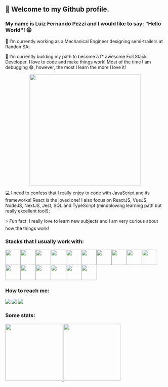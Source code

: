 ## 👋 Welcome to my Github profile.
### My name is Luiz Fernando Pezzi and I would like to say: "Hello World"! :grin:

🔭 I’m currently working as a Mechanical Engineer designing semi-trailers at Randon SA;

🌱 I’m currently building my path to become a f* awesome Full Stack Developer. I love to code and make things work! Most of the time I am debugging :grin:, however, the most I learn the more I love it!

<p align="center">
  <img src="https://super.abril.com.br/wp-content/uploads/2016/09/super_imggato_digitando_0.gif" width="350">
</p>

:computer: I need to confess that I really enjoy to code with JavaScript and its frameworks! React is the loved one! I also focus on ReactJS, VueJS, NodeJS, NextJS, Jest, SQL and TypeScript (mindblowing learning path but really excellent tool!);

⚡ Fun fact: I really love to learn new subjects and I am very curious about how the things work!

### Stacks that I usually work with:

<img src="https://cdn.jsdelivr.net/gh/devicons/devicon/icons/bootstrap/bootstrap-original.svg" style="height: 48px; widht: 48px"/><img src="https://cdn.jsdelivr.net/gh/devicons/devicon/icons/git/git-original.svg" style="height: 48px; widht: 48px"/><img src="https://cdn.jsdelivr.net/gh/devicons/devicon/icons/html5/html5-original.svg" style="height: 48px; widht: 48px"/><img src="https://cdn.jsdelivr.net/gh/devicons/devicon/icons/javascript/javascript-original.svg" style="height: 48px; widht: 48px"/><img src="https://cdn.jsdelivr.net/gh/devicons/devicon/icons/jest/jest-plain.svg" style="height: 48px; widht: 48px"/><img src="https://cdn.jsdelivr.net/gh/devicons/devicon/icons/jquery/jquery-original.svg" style="height: 48px; widht: 48px"/><img src="https://cdn.jsdelivr.net/gh/devicons/devicon/icons/jupyter/jupyter-original.svg" style="height: 48px; widht: 48px"/><img src="https://cdn.jsdelivr.net/gh/devicons/devicon/icons/nodejs/nodejs-original.svg" style="height: 48px; widht: 48px"/><img src="https://cdn.jsdelivr.net/gh/devicons/devicon/icons/numpy/numpy-original.svg" style="height: 48px; widht: 48px"/><img src="https://cdn.jsdelivr.net/gh/devicons/devicon/icons/pandas/pandas-original.svg" style="height: 48px; widht: 48px"/><img src="https://cdn.jsdelivr.net/gh/devicons/devicon/icons/python/python-original.svg" style="height: 48px; widht: 48px"/><img src="https://cdn.jsdelivr.net/gh/devicons/devicon/icons/react/react-original.svg" style="height: 48px; widht: 48px"/><img src="https://cdn.jsdelivr.net/gh/devicons/devicon/icons/sass/sass-original.svg" style="height: 48px; widht: 48px"/><img src="https://cdn.jsdelivr.net/gh/devicons/devicon/icons/tailwindcss/tailwindcss-original-wordmark.svg" style="height: 48px; widht: 48px"/><img src="https://cdn.jsdelivr.net/gh/devicons/devicon/icons/typescript/typescript-original.svg" style="height: 48px; widht: 48px"/><img src="https://cdn.jsdelivr.net/gh/devicons/devicon/icons/vuejs/vuejs-original.svg" style="height: 48px; widht: 48px"/>

### How to reach me:
  
<div>
<a href="https://instagram.com/luizfernandoop" target="_blank"><img src="https://img.shields.io/badge/-Instagram-%23E4405F?style=for-the-badge&logo=instagram&logoColor=white" target="_blank"></a>
<a href = "mailto:luizfpezzi@gmail.com"><img src="https://img.shields.io/badge/Gmail-D14836?style=for-the-badge&logo=gmail&logoColor=white" target="_blank"></a>
<a href="https://www.linkedin.com/in/luizfernandopezzi" target="_blank"><img src="https://img.shields.io/badge/-LinkedIn-%230077B5?style=for-the-badge&logo=linkedin&logoColor=white" target="_blank"></a>   
</div>

### Some stats:
<div>
<a href="https://github.com/luizfernandopezzi">
<img height="180em" src="https://github-readme-stats.vercel.app/api/top-langs/?username=luizfernandopezzi&layout=compact&langs_count=7&theme=dracula"/>
<img height="180em" src="https://github-readme-stats.vercel.app/api?username=luizfernandopezzi&show_icons=true&theme=dracula&include_all_commits=true&count_private=true"/>
</div>
 
